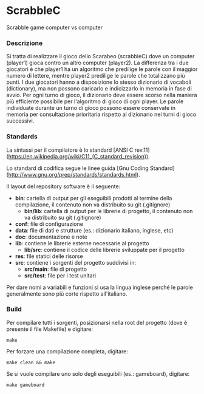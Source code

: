# ScrabbleC
Scrabble game computer vs computer

### Descrizione
Si tratta di realizzare il gioco dello Scarabeo (scrabbleC) dove un computer (player1) gioca contro un altro computer (player2). La differenza tra i due giocatori è che player1 ha un algoritmo che predilige le parole con il maggior numero di lettere, mentre player2 predilige le parole che totalizzano più punti.
I due giocatori hanno a disposizione lo stesso dizionario di vocaboli (dictionary), ma non possono caricarlo e indicizzarlo in memoria in fase di avvio. Per ogni turno di gioco, il dizionario deve essere scorso nella maniera più efficiente possibile per l'algoritmo di gioco di ogni player. Le parole individuate durante un turno di gioco possono essere conservate in memoria per consultazione prioritaria rispetto al dizionario nei turni di gioco successivi.

### Standards
La sintassi per il compilatore è lo standard [ANSI C rev.11] (https://en.wikipedia.org/wiki/C11_(C_standard_revision)).

Lo standard di codifica segue le linee guida [Gnu Coding Standard] (http://www.gnu.org/prep/standards/standards.html).

Il layout del repository software è il seguente:
- **bin**: cartella di output per gli eseguibili prodotti al termine della compilazione, il contenuto non va distribuito su git (.gitignore)
  - **bin/lib**: cartella di output per le librerie di progetto, il contenuto non va distribuito su git (.gitignore)
- **conf**: file di configurazione
- **data**: file di dati e strutture (es.: dizionario italiano, inglese, etc)	
- **doc**: documentazione e note
- **lib**: contiene le librerie esterne necessarie al progetto
  - **lib/src**: contiene il codice delle librerie sviluppate per il progetto
- **res**: file statici delle risorse
- **src**: contiene i sorgenti del progetto suddivisi in:
  - **src/main**: file di progetto
  - **src/test**: file per i test unitari

Per dare nomi a variabili e funzioni si usa la lingua inglese perché le parole generalmente sono più corte rispetto all'italiano.

### Build
Per compilare tutti i sorgenti, posizionarsi nella root del progetto (dove è presente il file Makefile) e digitare:

`make`

Per forzare una compilazione completa, digitare:

`make clean && make`

Se si vuole compilare uno solo degli eseguibili (es.: gameboard), digitare:

`make gameboard`

